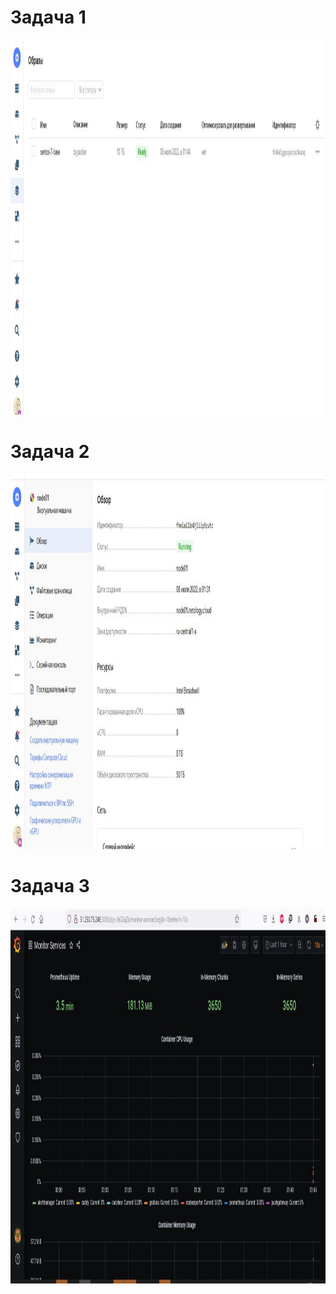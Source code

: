# Задача 1
<p align="center">
  <img width="1200" height="600" src="./assets/1 задание.jpg">
</p>

# Задача 2
<p align="center">
  <img width="1200" height="600" src="./assets/2 задание.jpg">
</p>

# Задача 3
<p align="center">
  <img width="1200" height="600" src="./assets/3 задание.jpg">
</p>

